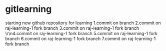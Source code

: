 # gitlearning
starting new github repository for learning
1.commit on branch
2.commit on raj-learning-1 fork branch
3.commit on raj-learning-1 fork branch
\r\n4.commit on raj-learning-1 fork branch
5.commit on raj-learning-1 fork branch
6.commit on raj-learning-1 fork branch
7.commit on raj-learning-1 fork branch